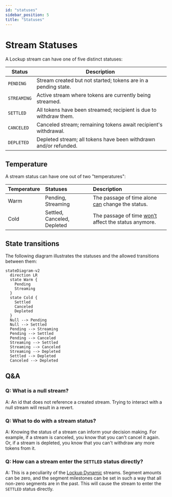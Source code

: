 ```yaml
---
id: "statuses"
sidebar_position: 5
title: "Statuses"
---
```


# Stream Statuses

A Lockup stream can have one of five distinct statuses:

| Status      | Description                                                       |
| ----------- | ----------------------------------------------------------------- |
| `PENDING`   | Stream created but not started; tokens are in a pending state.    |
| `STREAMING` | Active stream where tokens are currently being streamed.          |
| `SETTLED`   | All tokens have been streamed; recipient is due to withdraw them. |
| `CANCELED`  | Canceled stream; remaining tokens await recipient's withdrawal.   |
| `DEPLETED`  | Depleted stream; all tokens have been withdrawn and/or refunded.  |

## Temperature

A stream status can have one out of two "temperatures":

| Temperature | Statuses                    | Description                                                     |
| :---------- | :-------------------------- | :-------------------------------------------------------------- |
| Warm        | Pending, Streaming          | The passage of time alone <ins>can</ins> change the status.     |
| Cold        | Settled, Canceled, Depleted | The passage of time <ins>won’t</ins> affect the status anymore. |

## State transitions

The following diagram illustrates the statuses and the allowed transitions between them:

```mermaid
stateDiagram-v2
  direction LR
  state Warm {
    Pending
    Streaming
  }
  state Cold {
    Settled
    Canceled
    Depleted
  }
  Null --> Pending
  Null --> Settled
  Pending --> Streaming
  Pending --> Settled
  Pending --> Canceled
  Streaming --> Settled
  Streaming --> Canceled
  Streaming --> Depleted
  Settled --> Depleted
  Canceled --> Depleted
```

## Q&A

### Q: What is a null stream?

A: An id that does not reference a created stream. Trying to interact with a null stream will result in a revert.

### Q: What to do with a stream status?

A: Knowing the status of a stream can inform your decision making. For example, if a stream is canceled, you know that
you can't cancel it again. Or, if a stream is depleted, you know that you can't withdraw any more tokens from it.

### Q: How can a stream enter the `SETTLED` status directly?

A: This is a peculiarity of the [Lockup Dynamic](/concepts/lockup/stream-shapes#lockup-dynamic) streams. Segment amounts
can be zero, and the segment milestones can be set in such a way that all non-zero segments are in the past. This will
cause the stream to enter the `SETTLED` status directly.
